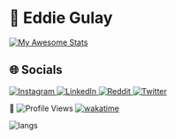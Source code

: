 <div>
  <h1>💫 Eddie Gulay</h1>
  
  <p>
    <a href="https://git.io/awesome-stats-card">
      <img src="https://awesome-github-stats.azurewebsites.net/user-stats/eddiegulay?cardType=level-alternate&theme=tokyonight&preferLogin=false" alt="My Awesome Stats">
    </a>
  </p>
  
</div>

<h2>🌐 Socials</h2>
<div>
  <a href="https://instagram.com/eddiegulay">
    <img src="https://img.shields.io/badge/Instagram-%23E4405F.svg?logo=Instagram&logoColor=white" alt="Instagram">
  </a>
  <a href="https://linkedin.com/in/eddiegulay">
    <img src="https://img.shields.io/badge/LinkedIn-%230077B5.svg?logo=linkedin&logoColor=white" alt="LinkedIn">
  </a>
  <a href="https://reddit.com/user/eddiegulay">
    <img src="https://img.shields.io/badge/Reddit-%23FF4500.svg?logo=Reddit&logoColor=white" alt="Reddit">
  </a>
  <a href="https://twitter.com/eddiegulay">
    <img src="https://img.shields.io/badge/Twitter-%231DA1F2.svg?logo=Twitter&logoColor=white" alt="Twitter">
  </a>
</div>


<div>
  <p>👀 <img src="https://komarev.com/ghpvc/?username=eddiegulay" alt="Profile Views"> <a href="https://wakatime.com/@c17e0c16-7ca7-48f4-8213-69d36c20d717"><img src="https://wakatime.com/badge/user/c17e0c16-7ca7-48f4-8213-69d36c20d717.svg" alt="wakatime"></a></p>
  <p><img src="https://wakatime.com/share/@eddiegulay/9862d053-bc56-4d2f-8902-4098c1e168ab.svg" alt="langs"></p>
</div>
